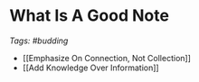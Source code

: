 # What Is A Good Note

_Tags: #budding_ 

- [[Emphasize On Connection, Not Collection]]
- [[Add Knowledge Over Information]]